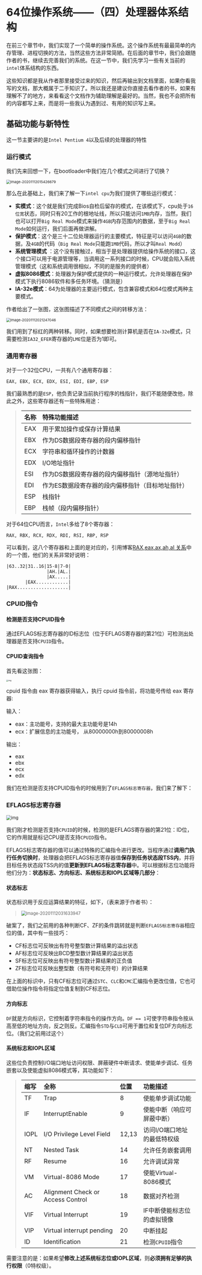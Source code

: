# 64位操作系统——（四）处理器体系结构

在前三个章节中，我们实现了一个简单的操作系统。这个操作系统有最最简单的内存管理、进程切换的方法，当然这些方法非常简陋。在后面的章节中，我们会跟随作者的书，继续去完善我们的系统。在这一节中，我们先学习一些有关当前的`intel`体系结构的东西。

这些知识都是我从作者那里接受过来的知识，然后再输出到文档里面，如果你看我写的文档，那大概属于二手知识了。所以我还是建议你直接去看作者的书，如果有理解不了的地方，来看看这个文档作为辅助理解是最好的。当然，我也不会把所有的内容都写上来，而是将一些我认为遇到过、有用的知识写上来。



## 基础功能与新特性

这一节主要讲的是`Intel Pentium 4`以及后续的处理器的特性



### 运行模式

我们先来回想一下，在bootloader中我们在几个模式之间进行了切换？

<img src="pics/lab4/image-20201112015426679.png" alt="image-20201112015426679" style="zoom:67%;" />

那么在此基础上，我们来了解一下`intel cpu`为我们提供了哪些运行模式：

- **实模式**：这个就是我们完成Bios自检后留存的模式，在该模式下，cpu处于`16位宽`状态，同时只有20工作的根地址线，所以只能访问`1MB`内存，当然，我们也可以打开`Big Real Mode`模式来操作`4GB`内存范围内的数据，至于`Big Real Mode`如何运行，我们后面再做讲解。
- **保护模式**：这个是三十二位处理器运行的主要模式，特征是可以访问`4GB`的数据，及`4GB`的代码（`Big Real Mode`只能跑`1MB`代码，所以才叫`Real Modd`）
- **系统管理模式** ：这个没有接触过，相当于是处理器提供给操作系统的接口，这个接口可以用于电源管理等，当调用这一系列接口的时候，CPU就会陷入系统管理模式（这和系统调用很相似，不同的是服务的提供者）
- **虚拟8086模式**：处理器为保护模式提供的一种运行模式，允许处理器在保护模式下执行8086软件和多任务环境。（猜测是）
- **IA-32e模式**：64为处理器的主要运行模式，包含兼容模式和64位模式两种主要模式。



作者给出了一张图，这张图描述了不同模式之间的转移方法：

<img src="pics/lab4/image-20201112021247046.png" alt="image-20201112021247046" style="zoom:67%;" />

我们用到了标红的两种转移。同时，如果想要检测计算机是否在`IA-32e`模式，只需要检测`IA32_EFER`寄存器的`LME`位是否为1即可。



### 通用寄存器

对于一个32位CPU，一共有八个通用寄存器：

`EAX, EBX, ECX, EDX, ESI, EDI, EBP, ESP`

我们最熟悉的是`ESP`，他负责记录当前执行程序的栈指针，我们不能随便改他，除此之外，这些寄存器还有一些特殊用途：

> | 名称 | 特殊功能描述                                     |
> | :--- | :----------------------------------------------- |
> | EAX  | 用于累加操作或保存计算结果                       |
> | EBX  | 作为DS数据段寄存器的段内偏移指针                 |
> | ECX  | 字符串和循环操作的计数器                         |
> | EDX  | I/O地址指针                                      |
> | ESI  | 作为DS数据段寄存器的段内偏移指针（源地址指针）   |
> | EDI  | 作为ES数据段寄存器的段内偏移指针（目标地址指针） |
> | ESP  | 栈指针                                           |
> | EBP  | 栈帧（段内偏移指针）                             |



对于64位CPU而言，`Intel`多给了8个寄存器：

`RAX, RBX, RCX, RDX, RDI, RSI, RBP, RSP`

可以看到，这八个寄存器和上面的是对应的，引用博客[RAX,eax,ax,ah,al 关系](https://blog.csdn.net/qwq1503/article/details/100108831)中的一个图，他们的关系非常好说明：

```
|63..32|31..16|15-8|7-0|
               |AH.|AL.|
               |AX.....|
       |EAX............|
|RAX...................|
```



### CPUID指令



#### 检测是否支持CPUID指令

通过EFLAGS标志寄存器的ID标志位（位于EFLAGS寄存器的第21位）可检测出处理器是否支持`CPUID`指令。

#### CPUID查询指令

首先看这张图：

<img src="pics/lab4/07.d06z.002.png" alt="img" style="zoom: 33%;" />

cpuid 指令由 eax 寄存器获得输入，执行 cpuid 指令前，将功能号传给 eax 寄存器:

输入：

- eax：主功能号，支持的最大主功能号是14h
- ecx：扩展信息的主功能号， 从80000000h到80000008h

输出：

- eax
- ebx
- ecx
- edx



我们在检测是否支持CPUID指令的时候用到了`EFLAGS标志寄存器`，我们来了解下：

### EFLAGS标志寄存器

<img src="pics/lab4/07.d06z.003.png" alt="img" style="zoom: 80%;" />

我们刚才检测是否支持`CPUID`的时候，检测的是EFLAGS寄存器的第21位：ID位，它的作用就是标记CPU是否支持`CPUID`指令。

EFLAGS标志寄存器的值可以通过特殊的汇编指令进行更改。当程序通过**调用门执行任务切换时**，处理器会把EFLAGS标志寄存器值**保存到任务状态段TSS内**，并将目标任务状态段TSS内的值**更新到EFLAGS标志寄存器**中。可以根据标志位功能将他们分为：**状态标志、方向标志、系统标志和IOPL区域等几部分**：

#### 状态标志

状态标识用于反应运算结果的特征，如下，（表来源于作者书）：

> <img src="pics/lab4/image-20201112031633947.png" alt="image-20201112031633947" style="zoom:80%;" />

破案了，我们之前用的各种判断CF、ZF的条件跳转就是判断`EFLAGS标志寄存器`相应位的值，其中有一些技巧：

- CF标志位可反映出有符号整型数计算结果的溢出状态
- AF标志位可反映出BCD整型数计算结果的溢出状态
- SF标志位可反映出有符号整型数计算结果的正负值
- ZF标志位可反映出整型数（有符号和无符号）的计算结果

在上面的标识中，只有CF标志位可通过`STC`、`CLC`和`CMC`汇编指令更改位值，它也可借助位操作指令将指定位值复制到CF标志位。



#### 方向标志

`DF`就是方向标识，它控制着字符串指令的操作方向。`DF == 1`可使字符串指令按从高至低的地址方向，反之则反。汇编指令`STD`与`CLD`可用于置位和复位DF方向标志位。（我们之前用过这个）



#### 系统标志和IOPL区域

这些位负责控制I/O端口地址访问权限、屏蔽硬件中断请求、使能单步调试、任务嵌套以及使能虚拟8086模式等，其功能如下：

> | 缩写 | 全称                              | 位置  | 功能描述                    |
> | :--- | :-------------------------------- | :---- | :-------------------------- |
> | TF   | Trap                              | 8     | 使能单步调试功能            |
> | IF   | InterruptEnable                   | 9     | 使能中断（响应可屏蔽中断）  |
> | IOPL | I/O Privilege Level Field         | 12,13 | 访问I/O端口地址的最低特权级 |
> | NT   | Nested Task                       | 14    | 允许任务嵌套调用            |
> | RF   | Resume                            | 16    | 允许调试异常                |
> | VM   | Virtual-8086 Mode                 | 17    | 使能Virtual-8086模式        |
> | AC   | Alignment Check or Access Control | 18    | 数据对齐检测                |
> | VIF  | Virtual Interrupt                 | 19    | IF中断使能标志位的虚拟镜像  |
> | VIP  | Virtual interrupt pending         | 20    | 中断挂起                    |
> | ID   | Identification                    | 21    | 检测`CPUID`指令             |

需要注意的是：如果希望**修改上述系统标志位或IOPL区域**，则**必须拥有足够的执行权限**（0特权级）。